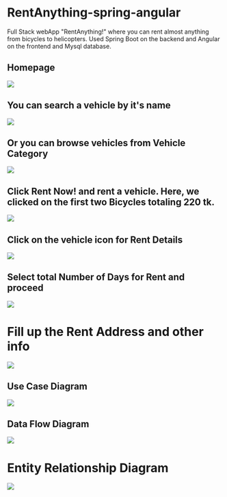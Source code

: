 # RentAnything-spring-angular

Full Stack webApp "RentAnything!" where you can rent almost anything from bicycles to helicopters. Used Spring Boot on the backend and Angular on the frontend and Mysql database.

## Homepage

![](assets/2024-03-31-13-15-15-image.png)

## You can search a vehicle by it's name

![](assets/2024-03-31-14-15-21-image.png)

## Or you can browse vehicles from Vehicle Category

![](assets/2024-03-31-14-12-37-image.png)

## Click **Rent Now!** and rent a vehicle. Here, we clicked on the first two Bicycles totaling 220 tk.

![](assets/2024-03-31-13-18-42-image.png)

## Click on the vehicle icon for Rent Details

![](assets/2024-03-31-13-19-57-image.png)

## Select total Number of Days for Rent and proceed

![](assets/2024-03-31-14-09-26-image.png)

# Fill up the Rent Address and other info

![](assets/2024-03-31-14-10-20-image.png)

## Use Case Diagram

![](assets/2024-03-30-14-57-16-image.png)

## Data Flow Diagram

![](assets/2024-03-30-14-58-16-image.png)

# Entity Relationship Diagram

![](assets/2024-03-30-15-00-05-image.png)
